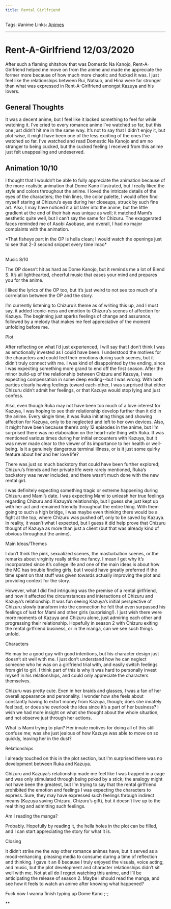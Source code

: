 ```yaml
---
title: Rental Girlfriend
---
```

Tags: #anime
Links: [Animes](out/animes.md)
___
# Rent-A-Girlfriend 12/03/2020

  

After such a flaming shitshow that was Domestic Na Kanojo, Rent-A-Girlfriend helped me move on from the anime and made me appreciate the former more because of how much more chaotic and fucked it was. I just feel like the relationships between Rui, Natsuo, and Hina were far stronger than what was expressed in Rent-A-Girlfriend amongst Kazuya and his lovers. 

  

## General Thoughts

It was a decent anime, but I feel like it lacked something to feel for while watching it. I’ve cried to every romance anime I’ve watched so far, but this one just didn’t hit me in the same way. It’s not to say that I didn’t enjoy it, but plot-wise, it might have been one of the less exciting of the ones I’ve watched so far. I’ve watched and read Domestic Na Kanojo and am no stranger to being cucked, but the cucked feeling I received from this anime just felt unappealing and undeserved. 

  

## Animation 10/10

I thought that I wouldn’t be able to fully appreciate the animation because of the more-realistic animation that Dome Kano illustrated, but I really liked the style and colors throughout the anime. I loved the intricate details of the eyes of the characters; the thin lines, the color palette, I would often find myself staring at Chizuru’s eyes during her closeups, struck by such fine art. Also, I may have noticed it a bit later into the anime, but the little gradient at the end of their hair was unique as well; it matched Mami’s aesthetic quite well, but I can’t say the same for Chizuru. The exaggerated faces reminded me of Asobi Asobase, and overall, I had no major complaints with the animation.

  

\*That fisheye part in the OP is hella clean; I would watch the openings just to see that 2-3 second snippet every time lmao\*

##   
Music 8/10

The OP doesn’t hit as hard as Dome Kanojo, but it reminds me a lot of Blend S. It’s all lighthearted, cheerful music that eases your mind and prepares you for the anime.

I liked the lyrics of the OP too, but it’s just weird to not see too much of a correlation between the OP and the story.

I’m currently listening to Chizuru’s theme as of writing this up, and I must say, it added iconic-ness and emotion to Chizuru’s scenes of affection for Kazuya. The beginning just sparks feelings of change and assurance, followed by a melody that makes me feel appreciative of the moment unfolding before me.

  
  
  

Plot

After reflecting on what I’d just experienced, I will say that I don’t think I was as emotionally invested as I could have been. I understood the motives for the characters and could feel their emotions during such scenes, but it didn’t truly connect with me. I was kind of disappointed by the ending, since I was expecting something more grand to end off the first season. After the minor build-up of the relationship between Chizuru and Kazuya, I was expecting compensation in some deep ending--but I was wrong. With both parties clearly having feelings toward each-other, I was surprised that either Chizuru didn’t admit her feelings, or that Kazuya would stop lying and just confess.

  
Also, even though Ruka may not have been too much of a love interest for Kazuya, I was hoping to see their relationship develop further than it did in the anime. Every single time, it was Ruka initiating things and showing affection for Kazuya, only to be neglected and left to her own devices. Also, it might have been because there’s only 12 episodes in the anime, but I’m surprised there was no elaboration on the heart-rate thing with Ruka. It was mentioned various times during her initial encounters with Kazuya, but it was never made clear to the viewer of its importance to her health or well-being. Is it a genuinely dangerous terminal illness, or is it just some quirky feature about her and her love life?

  

There was just so much backstory that could have been further explored; Chizuru’s friends and her private life were rarely mentioned, Ruka’s backstory was never included, and there wasn’t much done with the new rental girl. 

  

I was definitely expecting something tragic or extreme happening during Chizuru and Mami’s date. I was expecting Mami to unleash her true feelings regarding Chizuru and Kazuya’s relationship, but I guess she just kept up with her act and remained friendly throughout the entire thing. With them going to such a high bridge, I was maybe even thinking there would be a fight at the top, where Chizuru was pushed off, only to be saved by Kazuya. In reality, it wasn’t what I expected, but I guess it did help prove that Chizuru thought of Kazuya as more than just a client (but that was already kind of obvious throughout the anime). 

  
  

Main Ideas/Themes

I don’t think the pink, sexualized scenes, the masturbation scenes, or the remarks about virginity really strike me fancy. I mean I get why it’s incorporated since it’s college life and one of the main ideas is about how the MC has trouble finding girls, but I would have greatly preferred if the time spent on that stuff was given towards actually improving the plot and providing context for the story. 

  

However, what I did find intriguing was the premise of a rental girlfriend, and how it affected the circumstances and interactions of Chizuru and Kazuya’s relationship. It was fun seeing Kazuya’s initial perspective of Chizuru slowly transform into the connection he felt that even surpassed his feelings of lust for Mami and other girls (surprising!). I just wish there were more moments of Kazuya and Chizuru alone, just admiring each other and progressing their relationship. Hopefully in season 2 with Chizuru exiting the rental girlfriend business, or in the manga, can we see such things unfold. 

  
  
  
  

Characters

He may be a good guy with good intentions, but his character design just doesn’t sit well with me. I just don’t understand how he can neglect someone who he was on a girlfriend trial with, and easily switch feelings from girl to girl. I think part of this is why it was hard to personally invest myself in his relationships, and could only appreciate the characters themselves.

  

Chizuru was pretty cute. Even in her braids and glasses, I was a fan of her overall appearance and personality. I wonder how she feels about constantly having to extort money from Kazuya, though; does she innately feel bad, or does she overlook the idea since it’s a part of her business? I wish we had more insight on what she thought about the whole situation, and not observe just through her actions. 

  
What is Mami trying to plan? Her innate motives for doing all of this still confuse me; was she just jealous of how Kazuya was able to move on so quickly, leaving her in the dust?

  

Relationships

I already touched on this in the plot section, but I’m surprised there was no development between Ruka and Kazuya.

  
Chizuru and Kazuya’s relationship made me feel like I was trapped in a cage and was only stimulated through being poked by a stick; the analogy might not have been the greatest, but I’m trying to say that the rental girlfriend prohibited the emotion and feelings I was expecting the characters to express. Sure, they may have expressed such feelings through indirect means (Kazuya saving Chizuru, Chizuru’s gift), but it doesn’t live up to the real thing and admitting such feelings.

  

Am I reading the manga?

Probably. Hopefully by reading it, the hella holes in the plot can be filled, and I can start appreciating the story for what it is.

  

Closing

It didn’t strike me the way other romance animes have, but it served as a mood-enhancing, pleasing media to consume during a time of reflection and thinking. I gave it an 8 because I truly enjoyed the visuals, voice acting, and music, but the plot development and character relationships didn’t sit well with me. Not at all do I regret watching this anime, and I’ll be anticipating the release of season 2. Maybe I should read the manga, and see how it feels to watch an anime after knowing what happened?

  

Fuck now I wanna finish typing up Dome Kano ;-;

**